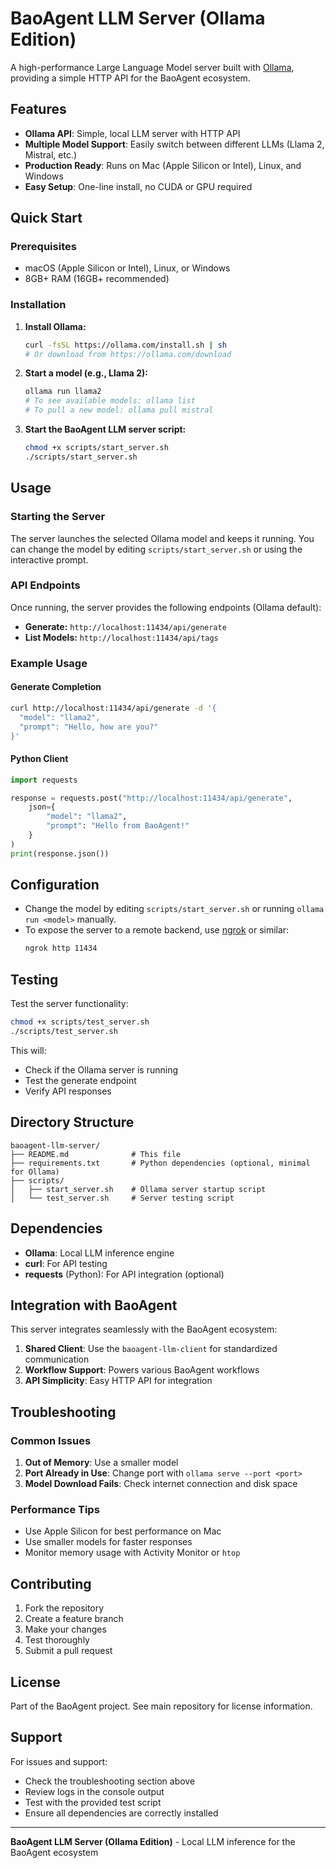# BaoAgent LLM Server (Ollama Edition)

A high-performance Large Language Model server built with [Ollama](https://ollama.com/), providing a simple HTTP API for the BaoAgent ecosystem.

## Features

- **Ollama API**: Simple, local LLM server with HTTP API
- **Multiple Model Support**: Easily switch between different LLMs (Llama 2, Mistral, etc.)
- **Production Ready**: Runs on Mac (Apple Silicon or Intel), Linux, and Windows
- **Easy Setup**: One-line install, no CUDA or GPU required

## Quick Start

### Prerequisites

- macOS (Apple Silicon or Intel), Linux, or Windows
- 8GB+ RAM (16GB+ recommended)

### Installation

1. **Install Ollama:**

   ```bash
   curl -fsSL https://ollama.com/install.sh | sh
   # Or download from https://ollama.com/download
   ```

2. **Start a model (e.g., Llama 2):**

   ```bash
   ollama run llama2
   # To see available models: ollama list
   # To pull a new model: ollama pull mistral
   ```

3. **Start the BaoAgent LLM server script:**

   ```bash
   chmod +x scripts/start_server.sh
   ./scripts/start_server.sh
   ```

## Usage

### Starting the Server

The server launches the selected Ollama model and keeps it running. You can change the model by editing `scripts/start_server.sh` or using the interactive prompt.

### API Endpoints

Once running, the server provides the following endpoints (Ollama default):

- **Generate:** `http://localhost:11434/api/generate`
- **List Models:** `http://localhost:11434/api/tags`

### Example Usage

#### Generate Completion
```bash
curl http://localhost:11434/api/generate -d '{
  "model": "llama2",
  "prompt": "Hello, how are you?"
}'
```

#### Python Client
```python
import requests

response = requests.post("http://localhost:11434/api/generate", 
    json={
        "model": "llama2",
        "prompt": "Hello from BaoAgent!"
    }
)
print(response.json())
```

## Configuration

- Change the model by editing `scripts/start_server.sh` or running `ollama run <model>` manually.
- To expose the server to a remote backend, use [ngrok](https://ngrok.com/) or similar:
  ```bash
  ngrok http 11434
  ```

## Testing

Test the server functionality:

```bash
chmod +x scripts/test_server.sh
./scripts/test_server.sh
```

This will:
- Check if the Ollama server is running
- Test the generate endpoint
- Verify API responses

## Directory Structure

```
baoagent-llm-server/
├── README.md              # This file
├── requirements.txt       # Python dependencies (optional, minimal for Ollama)
├── scripts/
│   ├── start_server.sh    # Ollama server startup script
│   └── test_server.sh     # Server testing script
```

## Dependencies

- **Ollama**: Local LLM inference engine
- **curl**: For API testing
- **requests** (Python): For API integration (optional)

## Integration with BaoAgent

This server integrates seamlessly with the BaoAgent ecosystem:

1. **Shared Client**: Use the `baoagent-llm-client` for standardized communication
2. **Workflow Support**: Powers various BaoAgent workflows
3. **API Simplicity**: Easy HTTP API for integration

## Troubleshooting

### Common Issues

1. **Out of Memory**: Use a smaller model
2. **Port Already in Use**: Change port with `ollama serve --port <port>`
3. **Model Download Fails**: Check internet connection and disk space

### Performance Tips

- Use Apple Silicon for best performance on Mac
- Use smaller models for faster responses
- Monitor memory usage with Activity Monitor or `htop`

## Contributing

1. Fork the repository
2. Create a feature branch
3. Make your changes
4. Test thoroughly
5. Submit a pull request

## License

Part of the BaoAgent project. See main repository for license information.

## Support

For issues and support:
- Check the troubleshooting section above
- Review logs in the console output
- Test with the provided test script
- Ensure all dependencies are correctly installed

---

**BaoAgent LLM Server (Ollama Edition)** - Local LLM inference for the BaoAgent ecosystem
